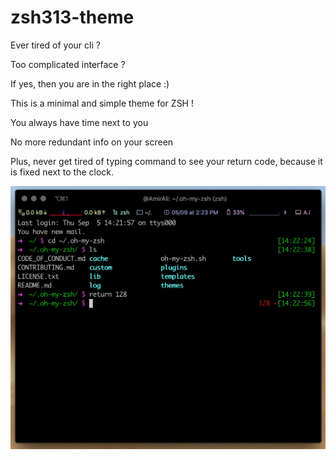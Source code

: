 # zsh313-theme

Ever tired of your cli ?

Too complicated interface ?

If yes, then you are in the right place :)

This is a minimal and simple theme for ZSH !

You always have time next to you

No more redundant info on your screen

Plus, never get tired of typing command to see your return code, because it is fixed next to the clock.

![alt text](screenshot.png)
